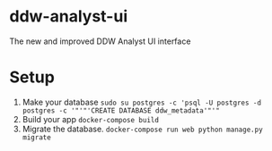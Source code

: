 # ddw-analyst-ui
The new and improved DDW Analyst UI interface

# Setup
1. Make your database `sudo su postgres -c 'psql -U postgres -d postgres -c '"'"'CREATE DATABASE ddw_metadata'"'"`
2. Build your app `docker-compose build`
3. Migrate the database. `docker-compose run web python manage.py migrate`
